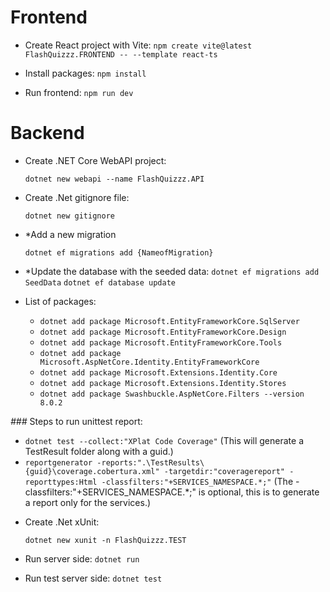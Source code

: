 # Frontend
* Create React project with Vite:
`npm create vite@latest FlashQuizzz.FRONTEND -- --template react-ts`

* Install packages:
    `npm install`

* Run frontend:
    `npm run dev`

# Backend
* Create .NET Core WebAPI project:

    `dotnet new webapi --name FlashQuizzz.API`

* Create .Net gitignore file:
  
    `dotnet new gitignore`

* *Add a new migration

    `dotnet ef migrations add {NameofMigration}`

* *Update the database with the seeded data:
    `dotnet ef migrations add SeedData`
    `dotnet ef database update`

* List of packages:
  - `dotnet add package Microsoft.EntityFrameworkCore.SqlServer`
  - `dotnet add package Microsoft.EntityFrameworkCore.Design`
  - `dotnet add package Microsoft.EntityFrameworkCore.Tools`
  - `dotnet add package Microsoft.AspNetCore.Identity.EntityFrameworkCore`
  - `dotnet add package Microsoft.Extensions.Identity.Core`
  - `dotnet add package Microsoft.Extensions.Identity.Stores`
  - `dotnet add package Swashbuckle.AspNetCore.Filters --version 8.0.2`

*###* Steps to run unittest report:
- `dotnet test --collect:"XPlat Code Coverage"` (This will generate a TestResult folder along with a guid.)
- `reportgenerator -reports:".\TestResults\{guid}\coverage.cobertura.xml" -targetdir:"coveragereport" -reporttypes:Html -classfilters:"+SERVICES_NAMESPACE.*;"`  (The -classfilters:"+SERVICES_NAMESPACE.*;" is optional, this is to generate a report only for the services.)

* Create .Net xUnit:
    
    `dotnet new xunit -n FlashQuizzz.TEST`

* Run server side:
    `dotnet run`

* Run test server side:
    `dotnet test`

